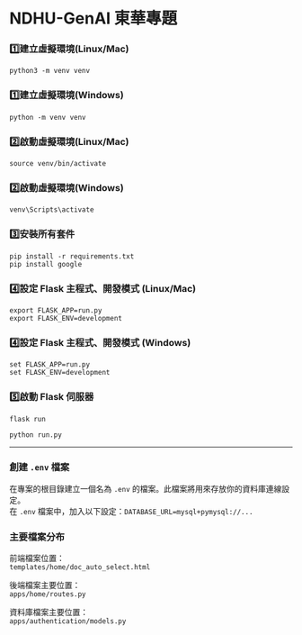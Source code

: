 # NDHU-GenAI 東華專題

### 1️⃣建立虛擬環境(Linux/Mac)

```
python3 -m venv venv
```

### 1️⃣建立虛擬環境(Windows)

```
python -m venv venv
```

### 2️⃣啟動虛擬環境(Linux/Mac)

```
source venv/bin/activate
```

### 2️⃣啟動虛擬環境(Windows)

```
venv\Scripts\activate
```

### 3️⃣安裝所有套件

```
pip install -r requirements.txt
pip install google
```
### 4️⃣設定 Flask 主程式、開發模式 (Linux/Mac)

```
export FLASK_APP=run.py
export FLASK_ENV=development
```
### 4️⃣設定 Flask 主程式、開發模式 (Windows)

```
set FLASK_APP=run.py
set FLASK_ENV=development
```
### 5️⃣啟動 Flask 伺服器

```
flask run
```
```
python run.py
```
---
### 創建 `.env` 檔案

在專案的根目錄建立一個名為 `.env` 的檔案。此檔案將用來存放你的資料庫連線設定。<br>
在 `.env` 檔案中，加入以下設定：`DATABASE_URL=mysql+pymysql://...`

  ### 主要檔案分布

前端檔案位置：  
`templates/home/doc_auto_select.html`

後端檔案主要位置：  
`apps/home/routes.py`

資料庫檔案主要位置：  
`apps/authentication/models.py`

